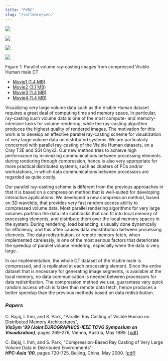 ```yaml
---
title: "PVRC"
slug: "/software/pvrc"
---
```


![](https://cvcweb.ices.utexas.edu/cvcwp/wp-content/uploads/2018/05/cut5.jpg)

![](https://cvcweb.ices.utexas.edu/cvcwp/wp-content/uploads/2018/05/cut3.jpg)

![](https://cvcweb.ices.utexas.edu/cvcwp/wp-content/uploads/2018/05/cut8.jpg)

![](https://cvcweb.ices.utexas.edu/cvcwp/wp-content/uploads/2018/05/cut7.jpg)

Figure 1: Parallel volume ray-casting images from compressed Visible Human male CT

- [Movie1 (1.4 MB)](https://cvcweb.ices.utexas.edu/cvcwp/wp-content/uploads/2018/05/vh_cutp2_s.mpeg)
- [Movie2 (3.1 MB)](https://cvcweb.ices.utexas.edu/cvcwp/wp-content/uploads/2018/05/vh_cutp1_s.mpeg)
- [Movie3 (1.4 MB)](https://cvcweb.ices.utexas.edu/cvcwp/wp-content/uploads/2018/05/muscle_s.mpeg)
- [Movie4 (1.4 MB)](https://cvcweb.ices.utexas.edu/cvcwp/wp-content/uploads/2018/05/vm256.mpeg)

Visualizing very large volume data such as the Visible Human dataset requires a great deal of computing time and memory space. In particular, ray-casting such volume data is one of the most compute- and memory-intensive tasks for volume rendering, while the ray-casting algorithm produces the highest quality of rendered images. The motivation for this work is to develop an effective parallel ray-casting scheme for visualization of very large volume data on distributed systems. We are particularly concerned with parallel ray-casting of the Visible Human datasets, on a Cray T3E and SGI Onyx2. Our new method tries to achieve high performance by minimizing communications between processing elements during rendering through compression, hence is also very appropriate for more practical distributed systems, such as clusters of PCs and/or workstations, in which data communications between processors are regarded as quite costly.

Our parallel ray-casting scheme is different from the previous approaches in that it is based on a compression method that is well-suited for developing interactive applications. We developed a new compression method, based on 3D wavelets, that provides very fast random access ability to compressed volume data. Most parallel rendering algorithms for very large volumes partition the data into subblocks that can fit into local memory of processing elements, and distribute them over the local memory spaces in the system. During rendering, load balancing is usually done dynamically for efficiency, and this often causes data redistribution between processing elements. The data redistribution, or remote memory fetch, when implemented carelessly, is one of the most serious factors that deteriorate the speedup of parallel volume rendering, especially when the data is very large.

In our implementation, the whole CT dataset of the Visible male is compressed, and is replicated at each processing element. Since the entire dataset that is necessary for generating image segments, is available at the local memory, no data communication is needed between processors for data redistribution. The compression method we use, guarantees very quick random access which is faster than remote data fetch, hence produces a better speedup than the previous methods based on data redistribution.

### _Papers_

C. Bajaj, I. Ihm, and S. Park, "Parallel Ray Casting of Visible Human on Distributed Memory Architectures",  
**_VisSym '99 (Joint EUROGRAPHICS-IEEE TCVG Symposium on Visualization)_**, pages 269-276, Vienna, Austria, May 1999. [\[pdf\]](http://cvcweb.ices.utexas.edu/cvc/papers/1999/conference/VisSym99.pdf)

C. Bajaj, I. Ihm, and S. Park, "Compression-Based Ray Casting of Very Large Volume Data in Distributed Environments",  
**_HPC-Asia '00_**, pages 720-725, Beijing, China, May 2000. [\[pdf\]](http://cvcweb.ices.utexas.edu/cvc/papers/2000/conference/hpca00.pdf)
